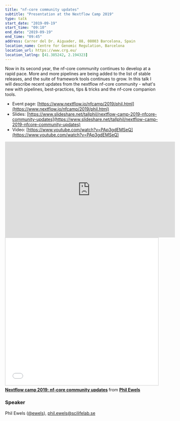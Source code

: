 ```yaml
---
title: "nf-core community updates"
subtitle: "Presentation at the Nextflow Camp 2019"
type: talk
start_date: "2019-09-19"
start_time: "09:10"
end_date: "2019-09-19"
end_time: "09:45"
address: Carrer del Dr. Aiguader, 88, 08003 Barcelona, Spain
location_name: Centre for Genomic Regulation, Barcelona
location_url: https://www.crg.eu/
location_latlng: [41.385242, 2.194323]
---
```


Now in its second year, the nf-core community continues to develop at a rapid pace.
More and more pipelines are being added to the list of stable releases, and the suite of framework tools continues to grow.
In this talk I will describe recent updates from the nextflow nf-core community - what's new with pipelines, best-practices, tips & tricks and the nf-core companion tools.

- Event page: [https://www.nextflow.io/nfcamp/2019/phil.html](https://www.nextflow.io/nfcamp/2019/phil.html)
- Slides: [https://www.slideshare.net/tallphil/nextflow-camp-2019-nfcore-community-updates](https://www.slideshare.net/tallphil/nextflow-camp-2019-nfcore-community-updates)
- Video: [https://www.youtube.com/watch?v=PAp3gdEMSeQ](https://www.youtube.com/watch?v=PAp3gdEMSeQ)

<div class="row">
    <div class="col-md-6">
        <iframe width="560" height="315" src="https://www.youtube.com/embed/PAp3gdEMSeQ" frameborder="0" allow="accelerometer; autoplay; encrypted-media; gyroscope; picture-in-picture" allowfullscreen></iframe>
    </div>
    <div class="col-md-6">
        <iframe src="//www.slideshare.net/slideshow/embed_code/key/pkbwmpI4UxUtmB" width="595" height="485" frameborder="0" marginwidth="0" marginheight="0" scrolling="no" style="border:1px solid #CCC; border-width:1px; margin-bottom:5px; max-width: 100%;" allowfullscreen> </iframe>
        <div style="margin-bottom:5px"> <strong> <a href="//www.slideshare.net/tallphil/nextflow-camp-2019-nfcore-community-updates" title="Nextflow camp 2019: nf-core community updates" target="_blank">Nextflow camp 2019: nf-core community updates</a> </strong> from <strong><a href="https://www.slideshare.net/tallphil" target="_blank">Phil Ewels</a></strong> </div>
    </div>
</div>

### Speaker

Phil Ewels ([@ewels](https://github.com/ewels)), [phil.ewels@scilifelab.se](mailto:phil.ewels@scilifelab.se)
